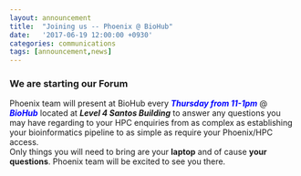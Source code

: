 ```yaml
---
layout: announcement 
title:  "Joining us -- Phoenix @ BioHub"
date: 	'2017-06-19 12:00:00 +0930'
categories: communications
tags: [announcement,news]
---
```


### We are starting our Forum 

Phoenix team will present at BioHub every <span style="color:blue"> **_Thursday from 11-1pm_** </span> @ <span style="color:blue"> **_BioHub_** </span> located at **_Level 4 Santos Building_** to answer any questions you may have regarding to your HPC enquiries from as complex as establishing your bioinformatics pipeline to as simple as require your Phoenix/HPC access. <br>
Only things you will need to bring are your **laptop** and of cause **your questions**. Phoenix team will be excited to see you there. 

